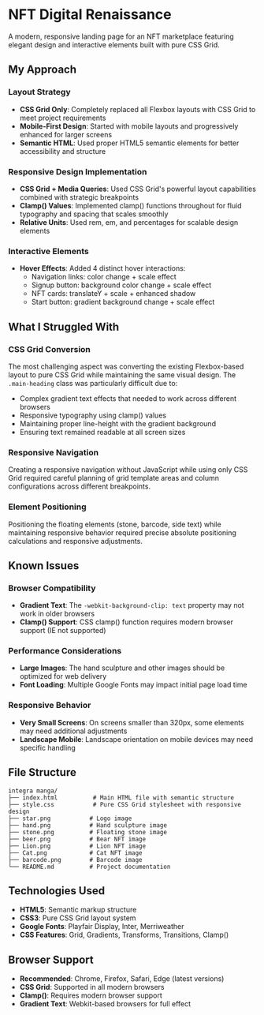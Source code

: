 # NFT Digital Renaissance

A modern, responsive landing page for an NFT marketplace featuring elegant design and interactive elements built with pure CSS Grid.

## My Approach

### Layout Strategy
- **CSS Grid Only**: Completely replaced all Flexbox layouts with CSS Grid to meet project requirements
- **Mobile-First Design**: Started with mobile layouts and progressively enhanced for larger screens
- **Semantic HTML**: Used proper HTML5 semantic elements for better accessibility and structure

### Responsive Design Implementation
- **CSS Grid + Media Queries**: Used CSS Grid's powerful layout capabilities combined with strategic breakpoints
- **Clamp() Values**: Implemented clamp() functions throughout for fluid typography and spacing that scales smoothly
- **Relative Units**: Used rem, em, and percentages for scalable design elements

### Interactive Elements
- **Hover Effects**: Added 4 distinct hover interactions:
  - Navigation links: color change + scale effect
  - Signup button: background color change + scale effect
  - NFT cards: translateY + scale + enhanced shadow
  - Start button: gradient background change + scale effect

## What I Struggled With

### CSS Grid Conversion
The most challenging aspect was converting the existing Flexbox-based layout to pure CSS Grid while maintaining the same visual design. The `.main-heading` class was particularly difficult due to:
- Complex gradient text effects that needed to work across different browsers
- Responsive typography using clamp() values
- Maintaining proper line-height with the gradient background
- Ensuring text remained readable at all screen sizes

### Responsive Navigation
Creating a responsive navigation without JavaScript while using only CSS Grid required careful planning of grid template areas and column configurations across different breakpoints.

### Element Positioning
Positioning the floating elements (stone, barcode, side text) while maintaining responsive behavior required precise absolute positioning calculations and responsive adjustments.

## Known Issues

### Browser Compatibility
- **Gradient Text**: The `-webkit-background-clip: text` property may not work in older browsers
- **Clamp() Support**: CSS clamp() function requires modern browser support (IE not supported)

### Performance Considerations
- **Large Images**: The hand sculpture and other images should be optimized for web delivery
- **Font Loading**: Multiple Google Fonts may impact initial page load time

### Responsive Behavior
- **Very Small Screens**: On screens smaller than 320px, some elements may need additional adjustments
- **Landscape Mobile**: Landscape orientation on mobile devices may need specific handling

## File Structure

```
integra manga/
├── index.html          # Main HTML file with semantic structure
├── style.css           # Pure CSS Grid stylesheet with responsive design
├── star.png           # Logo image
├── hand.png           # Hand sculpture image
├── stone.png          # Floating stone image
├── beer.png           # Bear NFT image
├── Lion.png           # Lion NFT image
├── Cat.png            # Cat NFT image
├── barcode.png        # Barcode image
└── README.md          # Project documentation
```

## Technologies Used

- **HTML5**: Semantic markup structure
- **CSS3**: Pure CSS Grid layout system
- **Google Fonts**: Playfair Display, Inter, Merriweather
- **CSS Features**: Grid, Gradients, Transforms, Transitions, Clamp()

## Browser Support

- **Recommended**: Chrome, Firefox, Safari, Edge (latest versions)
- **CSS Grid**: Supported in all modern browsers
- **Clamp()**: Requires modern browser support
- **Gradient Text**: Webkit-based browsers for full effect